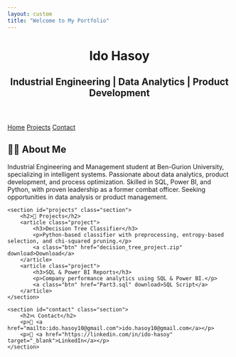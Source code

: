 ```yaml
---
layout: custom
title: "Welcome to My Portfolio"
---
```


<link rel="stylesheet" href="style.css">

<!-- Header -->
<header class="site-header">
    <h1>Ido Hasoy</h1>
    <h2>Industrial Engineering | Data Analytics | Product Development</h2>
</header>

<!-- Sidebar -->
<nav class="sidebar">
    <a href="#home">Home</a>
    <a href="#projects">Projects</a>
    <a href="#contact">Contact</a>
</nav>

<!-- Content -->
<main class="content">
    <section id="home" class="section">
        <h2>👨‍💼 About Me</h2>
        <p>Industrial Engineering and Management student at Ben-Gurion University, specializing in intelligent systems. Passionate about data analytics, product development, and process optimization. Skilled in SQL, Power BI, and Python, with proven leadership as a former combat officer. Seeking opportunities in data analysis or product management.</p>
    </section>

    <section id="projects" class="section">
        <h2>📂 Projects</h2>
        <article class="project">
            <h3>Decision Tree Classifier</h3>
            <p>Python-based classifier with preprocessing, entropy-based selection, and chi-squared pruning.</p>
            <a class="btn" href="decision_tree_project.zip" download>Download</a>
        </article>
        <article class="project">
            <h3>SQL & Power BI Reports</h3>
            <p>Company performance analytics using SQL & Power BI.</p>
            <a class="btn" href="Part3.sql" download>SQL Script</a>
        </article>
    </section>

    <section id="contact" class="section">
        <h2>📞 Contact</h2>
        <p>📧 <a href="mailto:ido.hasoy10@gmail.com">ido.hasoy10@gmail.com</a></p>
        <p>🌟 <a href="https://linkedin.com/in/ido-hasoy" target="_blank">LinkedIn</a></p>
    </section>
</main>
